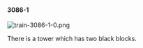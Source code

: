 #### 3086-1
![train-3086-1-0.png](https://github.com/lil-lab/nlvr/raw/master/nlvr/train/images/71/train-3086-1-0.png "train-3086-1-0.png")

There is a tower which has two black blocks.